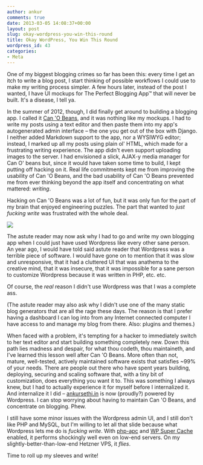 ```yaml
---
author: ankur
comments: true
date: 2013-03-05 14:08:37+00:00
layout: post
slug: okay-wordpress-you-win-this-round
title: Okay WordPress, You Win This Round
wordpress_id: 43
categories:
- Meta
---
```


One of my biggest blogging crimes so far has been this: every time I get an itch to write a blog post, I start thinking of possible workflows I could use to make my writing process simpler. A few hours later, instead of the post I wanted, I have UI mockups for The Perfect Blogging App™ that will never be built. It's a disease, I tell ya.

In the summer of 2012, though, I did finally get around to building a blogging app. I called it [Can 'O Beans](http://github.com/GeneralMaximus/can_o_beans), and it was nothing like my mockups. I had to write my posts using a text editor and then paste them into my app's autogenerated admin interface – the one you get out of the box with Django. I neither added Markdown support to the app, nor a WYSIWYG editor; instead, I marked up all my posts using plain ol' HTML, which made for a frustrating writing experience. The app didn't even support uploading images to the server. I had envisioned a slick, AJAX-y media manager for Can O' beans but, since it would have taken some time to build, I kept putting off hacking on it. Real life commitments kept me from improving the usability of Can 'O Beans, and the bad usability of Can 'O Beans prevented me from ever thinking beyond the app itself and concentrating on what mattered: _writing_.

Hacking on Can 'O Beans was a lot of fun, but it was only fun for the part of my brain that enjoyed engineering puzzles. The part that wanted to _just fucking write_ was frustrated with the whole deal.


[![](http://ankursethi.in/wp-content/uploads/2013/03/Screen-Shot-2013-03-04-at-12.48.05-.png)](http://ankursethi.in/wp-content/uploads/2013/03/Screen-Shot-2013-03-04-at-12.48.05-.png)


The astute reader may now ask why I had to go and write my own blogging app when I could just have used Wordpress like every other sane person. An year ago, I would have told said astute reader that Wordpress was a terrible piece of software. I would have gone on to mention that it was slow and unresponsive, that it had a cluttered UI that was anathema to the creative mind, that it was insecure, that it was impossible for a sane person to customize Wordpress because it was written in PHP, etc. etc.

Of course, the _real_ reason I didn't use Wordpress was that I was a complete ass.

(The astute reader may also ask why I didn't use one of the many static blog generators that are all the rage these days. The reason is that I prefer having a dashboard I can log into from any Internet connected computer I have access to and manage my blog from there. Also: plugins and themes.)

When faced with a problem, it's tempting for a hacker to immediately switch to her text editor and start building something completely new. Down this path lies madness and despair, for what thou codeth, thou maintaineth, and I've learned this lesson well after Can 'O Beans. More often than not, mature, well-tested, actively maintained software exists that satisfies ~99% of your needs. There are people out there who have spent years building, deploying, securing and scaling software that, with a tiny bit of customization, does everything you want it to. This was something I always knew, but I had to actually experience it for myself before I internalized it. And internalize it I did – [ankursethi.in](http://ankursethi.in) is now (proudly?) powered by Wordpress. I can stop worrying about having to maintain Can 'O Beans, and concentrate on blogging. Phew.

I still have some minor issues with the Wordpress admin UI, and I still don't like PHP and MySQL, but I'm willing to let all that slide because what Wordpress lets me do is _fucking write_. With [php-apc](http://php.net/manual/en/book.apc.php) and [WP Super Cache](http://wordpress.org/extend/plugins/wp-super-cache/) enabled, it performs shockingly well even on low-end servers. On my slightly-better-than-low-end Hetzner VPS, it _flies_.

Time to roll up my sleeves and write!
